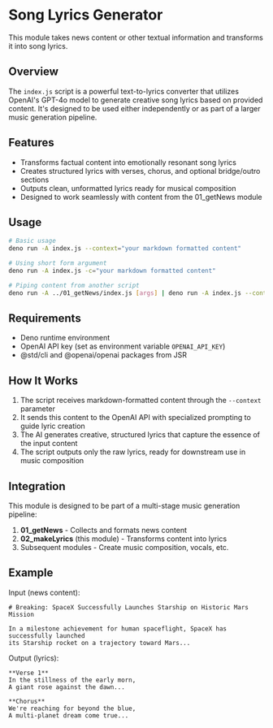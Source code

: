 # Song Lyrics Generator

This module takes news content or other textual information and transforms it into song lyrics.

## Overview

The `index.js` script is a powerful text-to-lyrics converter that utilizes OpenAI's GPT-4o model to generate creative song lyrics based on provided content. It's designed to be used either independently or as part of a larger music generation pipeline.

## Features

- Transforms factual content into emotionally resonant song lyrics
- Creates structured lyrics with verses, chorus, and optional bridge/outro sections
- Outputs clean, unformatted lyrics ready for musical composition
- Designed to work seamlessly with content from the 01_getNews module

## Usage

```bash
# Basic usage
deno run -A index.js --context="your markdown formatted content"

# Using short form argument
deno run -A index.js -c="your markdown formatted content"

# Piping content from another script
deno run -A ../01_getNews/index.js [args] | deno run -A index.js --context="$(cat)"
```

## Requirements

- Deno runtime environment
- OpenAI API key (set as environment variable `OPENAI_API_KEY`)
- @std/cli and @openai/openai packages from JSR

## How It Works

1. The script receives markdown-formatted content through the `--context` parameter
2. It sends this content to the OpenAI API with specialized prompting to guide lyric creation
3. The AI generates creative, structured lyrics that capture the essence of the input content
4. The script outputs only the raw lyrics, ready for downstream use in music composition

## Integration

This module is designed to be part of a multi-stage music generation pipeline:

1. **01_getNews** - Collects and formats news content
2. **02_makeLyrics** (this module) - Transforms content into lyrics
3. Subsequent modules - Create music composition, vocals, etc.

## Example

Input (news content):
```
# Breaking: SpaceX Successfully Launches Starship on Historic Mars Mission

In a milestone achievement for human spaceflight, SpaceX has successfully launched 
its Starship rocket on a trajectory toward Mars...
```

Output (lyrics):
```
**Verse 1**  
In the stillness of the early morn,  
A giant rose against the dawn...

**Chorus**  
We're reaching for beyond the blue,  
A multi-planet dream come true...
```